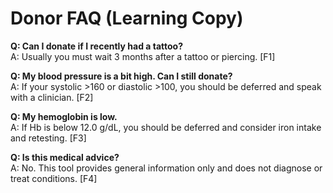 # Donor FAQ (Learning Copy)

**Q: Can I donate if I recently had a tattoo?**  
A: Usually you must wait 3 months after a tattoo or piercing. [F1]

**Q: My blood pressure is a bit high. Can I still donate?**  
A: If your systolic >160 or diastolic >100, you should be deferred and speak with a clinician. [F2]

**Q: My hemoglobin is low.**  
A: If Hb is below 12.0 g/dL, you should be deferred and consider iron intake and retesting. [F3]

**Q: Is this medical advice?**  
A: No. This tool provides general information only and does not diagnose or treat conditions. [F4]
